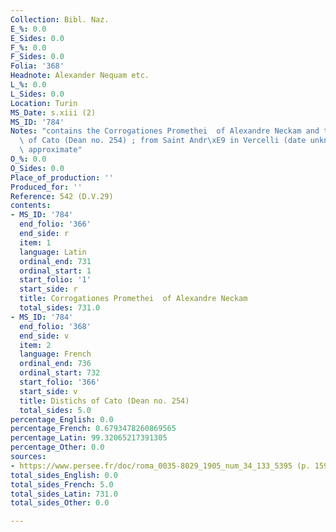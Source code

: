 ```yaml
---
Collection: Bibl. Naz.
E_%: 0.0
E_Sides: 0.0
F_%: 0.0
F_Sides: 0.0
Folia: '368'
Headnote: Alexander Nequam etc.
L_%: 0.0
L_Sides: 0.0
Location: Turin
MS_Date: s.xiii (2)
MS_ID: '784'
Notes: "contains the Corrogationes Promethei  of Alexandre Neckam and the Distichs\
  \ of Cato (Dean no. 254) ; from Saint Andr\xE9 in Vercelli (date unknown) ; foliation\
  \ approximate"
O_%: 0.0
O_Sides: 0.0
Place_of_production: ''
Produced_for: ''
Reference: 542 (D.V.29)
contents:
- MS_ID: '784'
  end_folio: '366'
  end_side: r
  item: 1
  language: Latin
  ordinal_end: 731
  ordinal_start: 1
  start_folio: '1'
  start_side: r
  title: Corrogationes Promethei  of Alexandre Neckam
  total_sides: 731.0
- MS_ID: '784'
  end_folio: '368'
  end_side: v
  item: 2
  language: French
  ordinal_end: 736
  ordinal_start: 732
  start_folio: '366'
  start_side: v
  title: Distichs of Cato (Dean no. 254)
  total_sides: 5.0
percentage_English: 0.0
percentage_French: 0.6793478260869565
percentage_Latin: 99.32065217391305
percentage_Other: 0.0
sources:
- https://www.persee.fr/doc/roma_0035-8029_1905_num_34_133_5395 (p. 159)
total_sides_English: 0.0
total_sides_French: 5.0
total_sides_Latin: 731.0
total_sides_Other: 0.0

---
```

